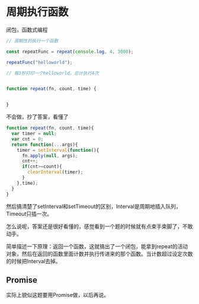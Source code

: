 # 周期执行函数

闭包，函数式编程

```js
// 周期性的执行一个函数

const repeatFunc = repeat(console.log, 4, 3000);

repeatFunc("helloworld");

// 每3秒打印一个helloworld，总计执行4次


function repeat(fn, count, time) {


}
```

不会做，抄了答案，看懂了

```js
function repeat(fn, count, time){
  var timer = null;
  var cnt = 0;
  return function(...args){
    timer = setInterval(function(){
      fn.apply(null, args);
      cnt++;
      if(cnt>=count){
        clearInterval(timer);
      }
    },time);
  }
}
```

然后搞清楚了setInterval和setTimeout的区别，Interval是周期地插入队列，Timeout只插一次。

怎么说呢，答案还是很好看懂的，感觉看到一个题的时候就有点束手束脚了，不敢动手。

简单描述一下原理：返回一个函数，这就搞出了一个闭包，能拿到repeat的活动对象，然后在返回的函数里面计数并执行传进来的那个函数。当计数超过设定次数的时候把Interval去掉。

## Promise

实际上貌似这题要用Promise做，以后再说。